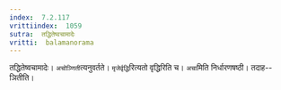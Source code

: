 ```yaml
---
index:  7.2.117
vrittiindex:  1059
sutra:  तद्धितेष्वचामादेः
vritti:  balamanorama 
---
```


तद्धितेष्वचामादेः। `अचोञ्णिती`त्यनुवर्तते। `मृजेर्वृद्धि`रित्यतो वृद्धिरिति च। `अचा`मिति निर्धारणषष्ठी। तदाह--ञितीति।

